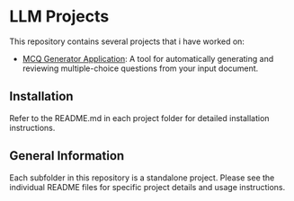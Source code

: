 
# LLM Projects 

This repository contains several projects that i have worked on:

- [MCQ Generator Application]("https://github.com/lokeshteja/LLM/tree/9417dea58be8fbb0220d1affd40190be8e4dd030/LLM_MCQ_Generator"): A tool for automatically generating and reviewing multiple-choice questions from your input document.

## Installation
Refer to the README.md in each project folder for detailed installation instructions.

## General Information
Each subfolder in this repository is a standalone project. Please see the individual README files for specific project details and usage instructions.
